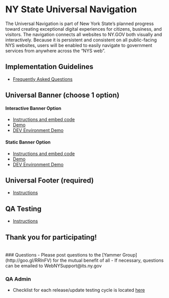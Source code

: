 # NY State Universal Navigation

The Universal Navigation is part of New York State’s planned progress toward creating exceptional digital experiences for citizens, business, and visitors. The navigation connects all websites to NY.GOV both visually and interactively. Because it is persistent and consistent on all public-facing NYS websites, users will be enabled to easily navigate to government services from anywhere across the “NYS web”. 

## Implementation Guidelines
- [Frequently Asked Questions](notes/faqs.md)

## Universal Banner (choose 1 option)

#### Interactive Banner Option

- [Instructions and embed code](notes/interactive-option.md)
- [Demo](http://ny.github.io/universal-navigation/demos/interactive-option-demo.html)
- [DEV Environment Demo](http://ny.github.io/universal-navigation/demos/interactive-option-demo-DEV.html)
#### Static Banner Option

- [Instructions and embed code](notes/static-option.md)
- [Demo](http://ny.github.io/universal-navigation/demos/static-option-demo.html)
- [DEV Environment Demo](http://ny.github.io/universal-navigation/demos/static-option-demo-DEV.html)

## Universal Footer (required)

- [Instructions](notes/footer.md)

## QA Testing
- [Instructions](https://github.com/nys-its/universal-navigation/blob/gh-pages/notes/testing-against-development-staging.md)

## Thank you for participating!


<br>
### Questions
- Please post questions to the [Yammer Group](http://goo.gl/RRlnFV) for the mutual benefit of all
- If necessary, questions can be emailed to WebNYSupport@its.ny.gov

### QA Admin
- Checklist for each release/update testing cycle is located [here](https://github.com/ny/universal-navigation/blob/gh-pages/notes/QA-Process-Checklist.md#qa-checklist)

